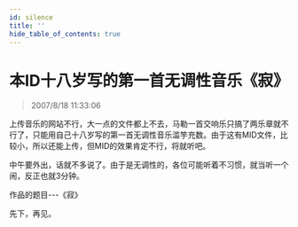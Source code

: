 ```yaml
---
id: silence
title: ''
hide_table_of_contents: true
---
```


# 本ID十八岁写的第一首无调性音乐《寂》

> 2007/8/18 11:33:06

<div style={{color: '#FF0000', fontWeight: '500', fontSize: '24px', lineHeight: '180%', textAlign: 'left'}}>

上传音乐的网站不行，大一点的文件都上不去，马勒一首交响乐只搞了两乐章就不行了，只能用自己十八岁写的第一首无调性音乐滥竽充数。由于这有MID文件，比较小，所以还能上传，但MID的效果肯定不行，将就听吧。
 
中午要外出，话就不多说了。由于是无调性的，各位可能听着不习惯，就当听一个闹，反正也就3分钟。
 
作品的题目---《寂》
 
先下，再见。
</div>